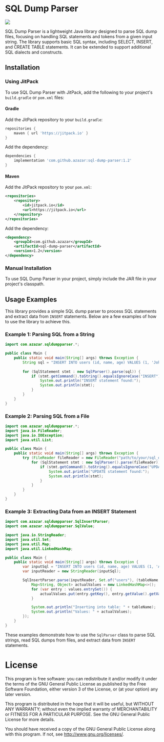 # SQL Dump Parser

[![](https://jitpack.io/v/azazar/sql-dump-parser.svg)](https://jitpack.io/#azazar/sql-dump-parser)

SQL Dump Parser is a lightweight Java library designed to parse SQL dump files, focusing on handling SQL statements and tokens from a given input string. The library supports basic SQL syntax, including SELECT, INSERT, and CREATE TABLE statements. It can be extended to support additional SQL dialects and constructs.

## Installation

### Using JitPack

To use SQL Dump Parser with JitPack, add the following to your project's `build.gradle` or `pom.xml` files:

#### Gradle

Add the JitPack repository to your `build.gradle`:

```groovy
repositories {
    maven { url 'https://jitpack.io' }
}
```

Add the dependency:

```groovy
dependencies {
    implementation 'com.github.azazar:sql-dump-parser:1.2'
}
```

#### Maven

Add the JitPack repository to your `pom.xml`:

```xml
<repositories>
    <repository>
        <id>jitpack.io</id>
        <url>https://jitpack.io</url>
    </repository>
</repositories>
```

Add the dependency:

```xml
<dependency>
    <groupId>com.github.azazar</groupId>
    <artifactId>sql-dump-parser</artifactId>
    <version>1.2</version>
</dependency>
```

### Manual Installation

To use SQL Dump Parser in your project, simply include the JAR file in your project's classpath.


## Usage Examples

This library provides a simple SQL dump parser to process SQL statements and extract data from `INSERT` statements. Below are a few examples of how to use the library to achieve this.

### Example 1: Parsing SQL from a String

```java
import com.azazar.sqldumpparser.*;

public class Main {
    public static void main(String[] args) throws Exception {
        String sql = "INSERT INTO users (id, name, age) VALUES (1, 'John Doe', 30);";
        
        for (SqlStatement stmt : new SqlParser().parse(sql)) {
            if (stmt.getCommand().toString().equalsIgnoreCase("INSERT")) {
                System.out.println("INSERT statement found:");
                System.out.println(stmt);
            }
        }
    }
}
```

### Example 2: Parsing SQL from a File

```java
import com.azazar.sqldumpparser.*;
import java.io.FileReader;
import java.io.IOException;
import java.util.List;

public class Main {
    public static void main(String[] args) throws Exception {
        try (FileReader fileReader = new FileReader("path/to/your/sql_dump.sql")) {
            for (SqlStatement stmt : new SqlParser().parse(fileReader)) {
                if (stmt.getCommand().toString().equalsIgnoreCase("UPDATE")) {
                    System.out.println("UPDATE statement found:");
                    System.out.println(stmt);
                }
            }
        }
    }
}
```

### Example 3: Extracting Data from an INSERT Statement

```java
import com.azazar.sqldumpparser.SqlInsertParser;
import com.azazar.sqldumpparser.SqlValue;

import java.io.StringReader;
import java.util.Set;
import java.util.Map;
import java.util.LinkedHashMap;

public class Main {
    public static void main(String[] args) throws Exception {
        var inputSql = "INSERT INTO users (id, name, age) VALUES (1, 'Alice', 30), (2, 'Bob', 25);";
        var inputReader = new StringReader(inputSql);

        SqlInsertParser.parse(inputReader, Set.of("users"), (tableName, values) -> {
            Map<String, Object> actualValues = new LinkedHashMap<>();
            for (var entry : values.entrySet()) {
                actualValues.put(entry.getKey(), entry.getValue().getValue());
            }

            System.out.println("Inserting into table: " + tableName);
            System.out.println("Values: " + actualValues);
        });
    }
}
```

These examples demonstrate how to use the `SqlParser` class to parse SQL strings, read SQL dumps from files, and extract data from `INSERT` statements.

# License

This program is free software: you can redistribute it and/or modify it under the terms of the GNU General Public License as published by the Free Software Foundation, either version 3 of the License, or (at your option) any later version.

This program is distributed in the hope that it will be useful, but WITHOUT ANY WARRANTY; without even the implied warranty of MERCHANTABILITY or FITNESS FOR A PARTICULAR PURPOSE. See the GNU General Public License for more details.

You should have received a copy of the GNU General Public License along with this program. If not, see http://www.gnu.org/licenses/.
